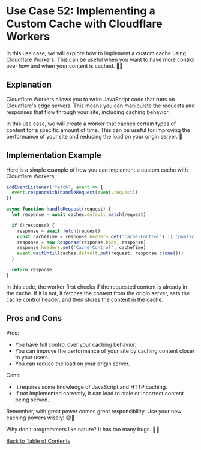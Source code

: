 # Use Case 52: Implementing a Custom Cache with Cloudflare Workers

In this use case, we will explore how to implement a custom cache using Cloudflare Workers. This can be useful when you want to have more control over how and when your content is cached. 🧠💡

## Explanation

Cloudflare Workers allows you to write JavaScript code that runs on Cloudflare's edge servers. This means you can manipulate the requests and responses that flow through your site, including caching behavior. 

In this use case, we will create a worker that caches certain types of content for a specific amount of time. This can be useful for improving the performance of your site and reducing the load on your origin server. 🚀

## Implementation Example

Here is a simple example of how you can implement a custom cache with Cloudflare Workers:

```javascript
addEventListener('fetch', event => {
  event.respondWith(handleRequest(event.request))
})

async function handleRequest(request) {
  let response = await caches.default.match(request)

  if (!response) {
    response = await fetch(request)
    const cacheTime = response.headers.get('Cache-Control') || 'public, max-age=14400'
    response = new Response(response.body, response)
    response.headers.set('Cache-Control', cacheTime)
    event.waitUntil(caches.default.put(request, response.clone()))
  }

  return response
}
```

In this code, the worker first checks if the requested content is already in the cache. If it is not, it fetches the content from the origin server, sets the cache control header, and then stores the content in the cache.

## Pros and Cons

Pros:
- You have full control over your caching behavior.
- You can improve the performance of your site by caching content closer to your users.
- You can reduce the load on your origin server.

Cons:
- It requires some knowledge of JavaScript and HTTP caching.
- If not implemented correctly, it can lead to stale or incorrect content being served.

Remember, with great power comes great responsibility. Use your new caching powers wisely! 😄💪

Why don't programmers like nature? It has too many bugs. 🐛😂

[Back to Table of Contents](../table_of_contents.md)